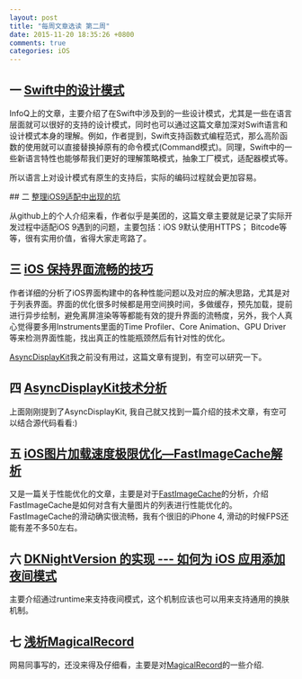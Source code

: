 ```yaml
---
layout: post
title: "每周文章选读 第二周"
date: 2015-11-20 18:35:26 +0800
comments: true
categories: iOS
---
```



## 一 [Swift中的设计模式](http://www.infoq.com/cn/articles/design-patterns-in-swift?utm_campaign=rightbar_v2&utm_source=infoq&utm_medium=articles_link&utm_content=link_text)

InfoQ上的文章，主要介绍了在Swift中涉及到的一些设计模式，尤其是一些在语言层面就可以很好的支持的设计模式，同时也可以通过这篇文章加深对Swift语言和设计模式本身的理解。例如，作者提到，Swift支持函数式编程范式，那么高阶函数的使用就可以直接替换掉原有的命令模式(Command模式)。同理，Swift中的一些新语言特性也能够帮我们更好的理解策略模式，抽象工厂模式，适配器模式等。

所以语言上对设计模式有原生的支持后，实际的编码过程就会更加容易。

## 二 [整理iOS9适配中出现的坑](http://www.cnblogs.com/dsxniubility/p/4821184.html)

从github上的个人介绍来看，作者似乎是美团的，这篇文章主要就是记录了实际开发过程中适配iOS 9遇到的问题，主要包括：iOS 9默认使用HTTPS； Bitcode等等，很有实用价值，省得大家走弯路了。

## 三 [iOS 保持界面流畅的技巧](http://blog.ibireme.com/2015/11/12/smooth_user_interfaces_for_ios/#more-41893)

作者详细的分析了iOS界面构建中的各种性能问题以及对应的解决思路，尤其是对于列表界面。界面的优化很多时候都是用空间换时间，多做缓存，预先加载，提前进行异步绘制，避免离屏渲染等等都能有效的提升界面的流畅度，另外，我个人真心觉得要多用Instruments里面的Time Profiler、Core Animation、GPU Driver等来检测界面性能，找出真正的性能瓶颈然后有针对性的优化。

[AsyncDisplayKit](https://github.com/facebook/AsyncDisplayKit)我之前没有用过，这篇文章有提到，有空可以研究一下。

## 四 [AsyncDisplayKit技术分析](http://xujim.github.io/ios/2014/12/07/AsyncDisplayKit_inside.html)

上面刚刚提到了AsyncDisplayKit, 我自己就又找到一篇介绍的技术文章，有空可以结合源代码看看:)

## 五 [iOS图片加载速度极限优化—FastImageCache解析](http://blog.cnbang.net/tech/2578/)


又是一篇关于性能优化的文章，主要是对于[FastImageCache](https://github.com/path/FastImageCache)的分析，介绍FastImageCache是如何对含有大量图片的列表进行性能优化的。FastImageCache的滑动确实很流畅，我有个很旧的iPhone 4, 滑动的时候FPS还能有差不多50左右。

## 六 [DKNightVersion 的实现 --- 如何为 iOS 应用添加夜间模式](http://draveness.me/dknightversion-de-shi-xian-wei-ios-ying-yong-tian-jia-ye-jian-mo-shi/)

主要介绍通过runtime来支持夜间模式，这个机制应该也可以用来支持通用的换肤机制。

## 七 [浅析MagicalRecord](http://ddrccw.github.io/2014/05/19/a-brief-analysis-and-tips-on-magialrecord/)

网易同事写的，还没来得及仔细看，主要是对[MagicalRecord](https://github.com/magicalpanda/MagicalRecord)的一些介绍.



